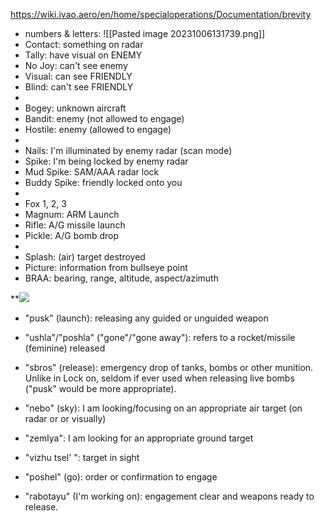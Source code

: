 https://wiki.ivao.aero/en/home/specialoperations/Documentation/brevity
- numbers & letters: ![[Pasted image 20231006131739.png]]
- Contact: something on radar
- Tally: have visual on ENEMY
- No Joy: can't see enemy
- Visual: can see FRIENDLY
- Blind: can't see FRIENDLY
- 
- Bogey: unknown aircraft
- Bandit: enemy (not allowed to engage)
- Hostile: enemy (allowed to engage)
- 
- Nails: I'm illuminated by enemy radar (scan mode)
- Spike: I'm being locked  by enemy radar
- Mud Spike: SAM/AAA radar lock
- Buddy Spike: friendly locked onto you
- 
- Fox 1, 2, 3
- Magnum: ARM Launch
- Rifle: A/G missile launch
- Pickle: A/G bomb drop
- 
- Splash: (air) target destroyed
- Picture: information from bullseye point
- BRAA: bearing, range, altitude, aspect/azimuth

**![](https://lh7-us.googleusercontent.com/uOBde2T61rSKauJv81b_-Sx74WsMOIOo5UZ2FCGhdkFDnDGuGAk23YDJMixnazQkqntXcE_AdUH_pk1gWGS4UfSynhG_DhplABG5TNz7enhIWI2bJmXMBZ2PhkFAs-qFg0PpKgJcNqUUWbeibCr_vQY)

- "pusk" (launch): releasing any guided or unguided weapon

- "ushla"/"poshla" ("gone"/"gone away"): refers to a rocket/missile (feminine) released

- "sbros" (release): emergency drop of tanks, bombs or other munition. Unlike in Lock on, seldom if ever used when releasing live bombs ("pusk" would be more appropriate).

- "nebo" (sky): I am looking/focusing on an appropriate air target (on radar or or visually)

- "zemlya": I am looking for an appropriate ground target

- "vizhu tsel' ": target in sight

- "poshel" (go): order or confirmation to engage

- "rabotayu" (I'm working on): engagement clear and weapons ready to release.